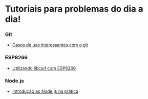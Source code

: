 # Tutoriais para problemas do dia a dia!

### Git

  - [Casos de uso interessantes com o git](https://github.com/lar-ect/Tutoriais/blob/master/git.md)

### ESP8266  

- [Utilizando libcurl com ESP8266](https://github.com/lar-ect/Tutoriais/blob/master/libcurl/src/src.adoc)

### Node.js

- [Introdução ao Node.js na prática](https://www.youtube.com/watch?v=3-UTpEjeFCs&list=PLIwGdwkWhD5bCdNz62fOzSIEdM3nxRDN9)
